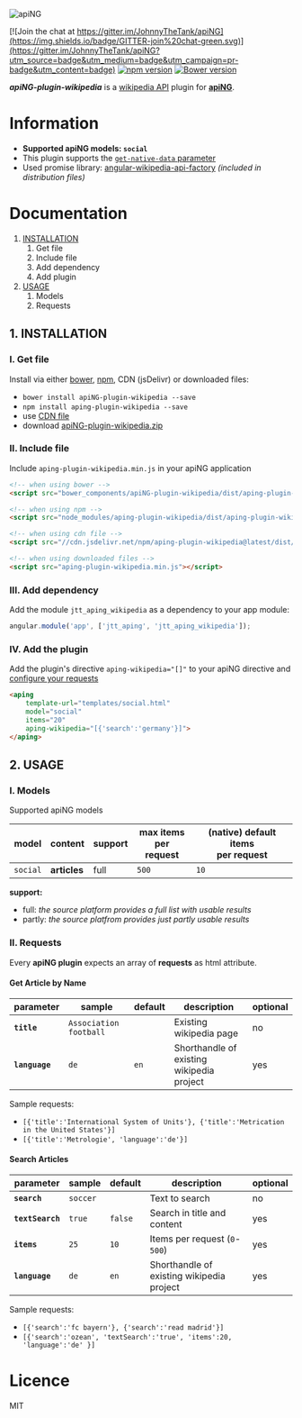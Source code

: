 [logo]: http://aping.io/logo/320/aping-plugin.png "apiNG Plugin"
![apiNG][logo]

[![Join the chat at https://gitter.im/JohnnyTheTank/apiNG](https://img.shields.io/badge/GITTER-join%20chat-green.svg)](https://gitter.im/JohnnyTheTank/apiNG?utm_source=badge&utm_medium=badge&utm_campaign=pr-badge&utm_content=badge)
[![npm version](https://badge.fury.io/js/aping-plugin-wikipedia.svg)](https://badge.fury.io/js/aping-plugin-wikipedia)
[![Bower version](https://badge.fury.io/bo/apiNG-plugin-wikipedia.svg)](https://badge.fury.io/bo/apiNG-plugin-wikipedia)

**_apiNG-plugin-wikipedia_** is a [wikipedia API](https://www.mediawiki.org/wiki/API:Main_page/en) plugin for [**apiNG**](https://github.com/JohnnyTheTank/apiNG).

# Information
* **Supported apiNG models: `social`**
* This plugin supports the [`get-native-data` parameter](https://aping.readme.io/docs/advanced#parameters)
* Used promise library: [angular-wikipedia-api-factory](https://github.com/JohnnyTheTank/angular-wikipedia-api-factory) _(included in distribution files)_

# Documentation
1. [INSTALLATION](#1-installation)
    1. Get file
    2. Include file
    3. Add dependency
    4. Add plugin
2. [USAGE](#2-usage)
    1. Models
    2. Requests

## 1. INSTALLATION

### I. Get file
Install via either [bower](http://bower.io/), [npm](https://www.npmjs.com/), CDN (jsDelivr) or downloaded files:

* `bower install apiNG-plugin-wikipedia --save`
* `npm install aping-plugin-wikipedia --save`
* use [CDN file](https://www.jsdelivr.com/projects/aping.plugin-wikipedia)
* download [apiNG-plugin-wikipedia.zip](https://github.com/JohnnyTheTank/apiNG-plugin-wikipedia/zipball/master)

### II. Include file
Include `aping-plugin-wikipedia.min.js` in your apiNG application

```html
<!-- when using bower -->
<script src="bower_components/apiNG-plugin-wikipedia/dist/aping-plugin-wikipedia.min.js"></script>

<!-- when using npm -->
<script src="node_modules/aping-plugin-wikipedia/dist/aping-plugin-wikipedia.min.js"></script>

<!-- when using cdn file -->
<script src="//cdn.jsdelivr.net/npm/aping-plugin-wikipedia@latest/dist/aping-plugin-wikipedia.min.js"></script>

<!-- when using downloaded files -->
<script src="aping-plugin-wikipedia.min.js"></script>
```


### III. Add dependency
Add the module `jtt_aping_wikipedia` as a dependency to your app module:
```js
angular.module('app', ['jtt_aping', 'jtt_aping_wikipedia']);
```

### IV. Add the plugin
Add the plugin's directive `aping-wikipedia="[]"` to your apiNG directive and [configure your requests](#ii-requests)
```html
<aping
    template-url="templates/social.html"
    model="social"
    items="20"
    aping-wikipedia="[{'search':'germany'}]">
</aping>
```

## 2. USAGE

### I. Models
Supported apiNG models

|  model   | content | support | max items<br>per request | (native) default items<br>per request |
|----------|---------|---------|--------|---------|
| `social` | **articles** | full    | `500`   | `10`   |

**support:**
* full: _the source platform provides a full list with usable results_ <br>
* partly: _the source platfrom provides just partly usable results_


### II. Requests
Every **apiNG plugin** expects an array of **requests** as html attribute.

#### Get Article by Name
|  parameter  | sample | default | description | optional |
|----------|---------|---------|---------|---------|
| **`title`** | `Association football` |  | Existing wikipedia page | no |
| **`language`**  | `de` | `en` | Shorthandle of existing wikipedia project |  yes  |

Sample requests:
* `[{'title':'International System of Units'}, {'title':'Metrication in the United States'}]`
* `[{'title':'Metrologie', 'language':'de'}]`

#### Search Articles
|  parameter  | sample | default | description | optional |
|----------|---------|---------|---------|---------|
| **`search`** | `soccer` |  | Text to search | no |
| **`textSearch`**  | `true` | `false` | Search in title and content |  yes  |
| **`items`**  | `25` | `10` | Items per request (`0`-`500`) |  yes  |
| **`language`**  | `de` | `en` | Shorthandle of existing wikipedia project |  yes  |


Sample requests:
* `[{'search':'fc bayern'}, {'search':'read madrid'}]`
* `[{'search':'ozean', 'textSearch':'true', 'items':20, 'language':'de' }]`

# Licence
MIT
